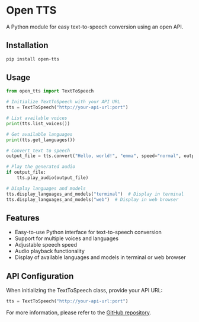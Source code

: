 # Open TTS

A Python module for easy text-to-speech conversion using an open API.

## Installation

```bash
pip install open-tts
```

## Usage

```python
from open_tts import TextToSpeech

# Initialize TextToSpeech with your API URL
tts = TextToSpeech("http://your-api-url:port")

# List available voices
print(tts.list_voices())

# Get available languages
print(tts.get_languages())

# Convert text to speech
output_file = tts.convert("Hello, world!", "emma", speed="normal", output_file="hello.wav")

# Play the generated audio
if output_file:
    tts.play_audio(output_file)

# Display languages and models
tts.display_languages_and_models("terminal")  # Display in terminal
tts.display_languages_and_models("web")  # Display in web browser
```

## Features

- Easy-to-use Python interface for text-to-speech conversion
- Support for multiple voices and languages
- Adjustable speech speed
- Audio playback functionality
- Display of available languages and models in terminal or web browser

## API Configuration

When initializing the TextToSpeech class, provide your API URL:

```python
tts = TextToSpeech("http://your-api-url:port")
```

For more information, please refer to the [GitHub repository](https://github.com/sandeshaiplus/open-tts).